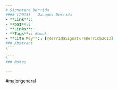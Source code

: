 ```yaml
---
# Signature Derrida
#### (2013) - Jacques Derrida
- **Link**:: 
- **DOI**:: 
- **Links**:: 
- **Tags**:: #book
- **Cite Key**:: [@derridaSignatureDerrida2013]
### Abstract
\```

\```
### Notes

---
```

#majorgeneral 



